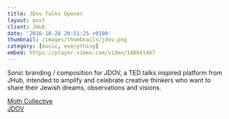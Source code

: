 ```yaml
---
title: JDov Talks Opener
layout: post
client: JHub
date: '2016-10-28 20:51:25 +0100'
thumbnail: /images/thumbnails/jdov.png
category: [music, everything]
embed: https://player.vimeo.com/video/148041467
---
```


Sonic branding / composition for JDOV, a TED talks inspired platform from JHub, intended to amplify and celebrate creative thinkers who want to share their Jewish dreams, observations and visions.

[Moth Collective](http://www.mothcollective.co.uk/)  
[JDOV](http://www.jhub.org.uk/jdov/portfolio-type/talks/)
